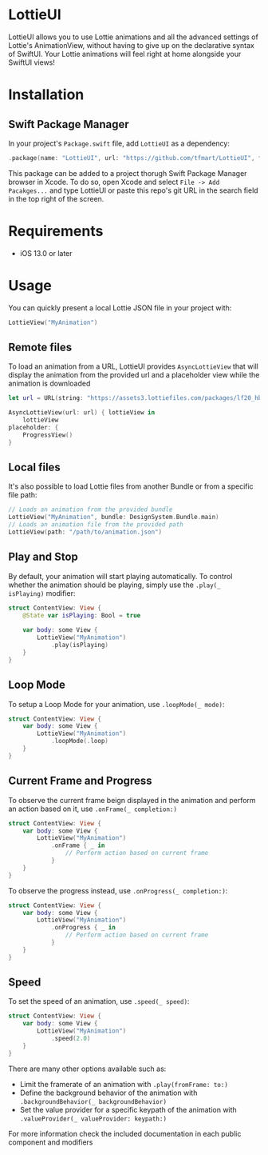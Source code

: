 # LottieUI

LottieUI allows you to use Lottie animations and all the advanced settings of Lottie's AnimationView, without having to give up on the declarative syntax of SwiftUI. Your Lottie animations will feel right at home alongside your SwiftUI views!

# Installation

## Swift Package Manager

In your project's `Package.swift` file, add `LottieUI` as a dependency:
```swift
.package(name: "LottieUI", url: "https://github.com/tfmart/LottieUI", from: "1.0.0")
```

This package can be added to a project thorugh Swift Package Manager browser in Xcode. To do so, open Xcode and select `File -> Add Pacakges...` and type LottieUI or paste this repo's git URL in the search field in the top right of the screen.

# Requirements

- iOS 13.0 or later

# Usage

You can quickly present a local Lottie JSON file in your project with:

```swift
LottieView("MyAnimation")
```

## Remote files

To load an animation from a URL, LottieUI provides `AsyncLottieView` that will display the animation from the provided url and a placeholder view while the animation is downloaded

```swift
let url = URL(string: "https://assets3.lottiefiles.com/packages/lf20_hbdelex6.json")!

AsyncLottieView(url: url) { lottieView in
    lottieView
placeholder: {
    ProgressView()
}
```

## Local files

It's also possible to load Lottie files from another Bundle or from a specific file path:

```swift
// Loads an animation from the provided bundle
LottieView("MyAnimation", bundle: DesignSystem.Bundle.main)
// Loads an animation file from the provided path
LottieView(path: "/path/to/animation.json")
```

## Play and Stop

By default, your animation will start playing automatically. To control whether the animation should be playing, simply use the `.play(_ isPlaying)` modifier:

```swift
struct ContentView: View {
    @State var isPlaying: Bool = true
    
    var body: some View {
        LottieView("MyAnimation")
            .play(isPlaying)
    }
}
```

## Loop Mode

To setup a Loop Mode for your animation, use `.loopMode(_ mode)`:

```swift
struct ContentView: View {
    var body: some View {
        LottieView("MyAnimation")
            .loopMode(.loop)
    }
}
```

## Current Frame and Progress

To observe the current frame beign displayed in the animation and perform an action based on it, use `.onFrame(_ completion:)`

```swift
struct ContentView: View {
    var body: some View {
        LottieView("MyAnimation")
            .onFrame { _ in
                // Perform action based on current frame
            }
    }
}
```

To observe the progress instead, use `.onProgress(_ completion:)`:

```swift
struct ContentView: View {
    var body: some View {
        LottieView("MyAnimation")
            .onProgress { _ in
                // Perform action based on current frame
            }
    }
}
```

## Speed

To set the speed of an animation, use `.speed(_ speed)`:

```swift
struct ContentView: View {
    var body: some View {
        LottieView("MyAnimation")
            .speed(2.0)
    }
}
```

There are many other options available such as:

- Limit the framerate of an animation with `.play(fromFrame: to:)`
- Define the background behavior of the animation with `.backgroundBehavior(_ backgroundBehavior)`
- Set the value provider for a specific keypath of the animation with `.valueProvider(_ valueProvider: keypath:)`

For more information check the included documentation in each public component and modifiers
